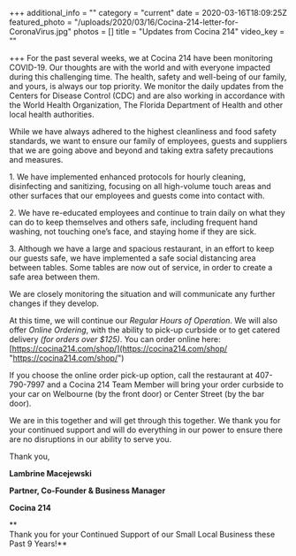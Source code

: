 +++
additional_info = ""
category = "current"
date = 2020-03-16T18:09:25Z
featured_photo = "/uploads/2020/03/16/Cocina-214-letter-for-CoronaVirus.jpg"
photos = []
title = "Updates from Cocina 214"
video_key = ""

+++
For the past several weeks, we at Cocina 214 have been monitoring COVID-19. Our thoughts are with the world and with everyone impacted during this challenging time. The health, safety and well-being of our family, and yours, is always our top priority. We monitor the daily updates from the Centers for Disease Control (CDC) and are also working in accordance with the World Health Organization, The Florida Department of Health and other local health authorities.

While we have always adhered to the highest cleanliness and food safety standards, we want to ensure our family of employees, guests and suppliers that we are going above and beyond and taking extra safety precautions and measures.

1\. We have implemented enhanced protocols for hourly cleaning, disinfecting and sanitizing, focusing on all high-volume touch areas and other surfaces that our employees and guests come into contact with.

2\. We have re-educated employees and continue to train daily on what they can do to keep themselves and others safe, including frequent hand washing, not touching one’s face, and staying home if they are sick.

3\. Although we have a large and spacious restaurant, in an effort to keep our guests safe, we have implemented a safe social distancing area between tables. Some tables are now out of service, in order to create a safe area between them.

We are closely monitoring the situation and will communicate any further changes if they develop.

At this time, we will continue our _Regular Hours of Operation_. We will also offer _Online Ordering_, with the ability to pick-up curbside or to get catered delivery _(for orders over $125)_. You can order online here: [https://cocina214.com/shop/](https://cocina214.com/shop/ "https://cocina214.com/shop/")

If you choose the online order pick-up option, call the restaurant at 407-790-7997 and a Cocina 214 Team Member will bring your order curbside to your car on Welbourne (by the front door) or Center Street (by the bar door).

We are in this together and will get through this together. We thank you for your continued support and will do everything in our power to ensure there are no disruptions in our ability to serve you.

Thank you,

**Lambrine Macejewski**

**Partner, Co-Founder & Business Manager**

**Cocina 214**

\**  
Thank you for your Continued Support of our Small Local Business these Past 9 Years!**